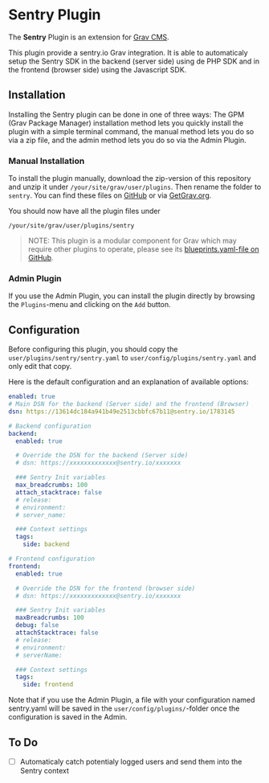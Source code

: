 # Sentry Plugin

The **Sentry** Plugin is an extension for [Grav CMS](http://github.com/getgrav/grav).

This plugin provide a sentry.io Grav integration.
It is able to automaticaly setup the Sentry SDK in the backend (server side) using de PHP SDK and in the frontend (browser side) using the Javascript SDK.

## Installation

Installing the Sentry plugin can be done in one of three ways: The GPM (Grav Package Manager) installation method lets you quickly install the plugin with a simple terminal command, the manual method lets you do so via a zip file, and the admin method lets you do so via the Admin Plugin.

### Manual Installation

To install the plugin manually, download the zip-version of this repository and unzip it under `/your/site/grav/user/plugins`. Then rename the folder to `sentry`. You can find these files on [GitHub](https://github.com/digitregroup/grav-plugin-sentry) or via [GetGrav.org](http://getgrav.org/downloads/plugins#extras).

You should now have all the plugin files under

    /your/site/grav/user/plugins/sentry
	
> NOTE: This plugin is a modular component for Grav which may require other plugins to operate, please see its [blueprints.yaml-file on GitHub](https://github.com/digitregroup/grav-plugin-sentry/blob/master/blueprints.yaml).

### Admin Plugin

If you use the Admin Plugin, you can install the plugin directly by browsing the `Plugins`-menu and clicking on the `Add` button.

## Configuration

Before configuring this plugin, you should copy the `user/plugins/sentry/sentry.yaml` to `user/config/plugins/sentry.yaml` and only edit that copy.

Here is the default configuration and an explanation of available options:

```yaml
enabled: true
# Main DSN for the backend (Server side) and the frontend (Browser)
dsn: https://13614dc184a941b49e2513cbbfc67b11@sentry.io/1783145

# Backend configuration
backend:
  enabled: true

  # Override the DSN for the backend (Server side)
  # dsn: https://xxxxxxxxxxxxx@sentry.io/xxxxxxx

  ### Sentry Init variables
  max_breadcrumbs: 100
  attach_stacktrace: false
  # release:
  # environment:
  # server_name:

  ### Context settings
  tags:
    side: backend

# Frontend configuration
frontend:
  enabled: true

  # Override the DSN for the frontend (browser side)
  # dsn: https://xxxxxxxxxxxxx@sentry.io/xxxxxxx

  ### Sentry Init variables
  maxBreadcrumbs: 100
  debug: false
  attachStacktrace: false
  # release:
  # environment:
  # serverName:

  ### Context settings
  tags:
    side: frontend

```

Note that if you use the Admin Plugin, a file with your configuration named sentry.yaml will be saved in the `user/config/plugins/`-folder once the configuration is saved in the Admin.

## To Do

- [ ] Automaticaly catch potentialy logged users and send them into the Sentry context

